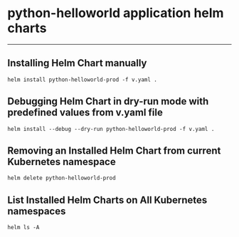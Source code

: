 # python-helloworld application helm charts
---

## Installing Helm Chart manually
```
helm install python-helloworld-prod -f v.yaml .
```

## Debugging Helm Chart in dry-run mode with predefined values from v.yaml file
```
helm install --debug --dry-run python-helloworld-prod -f v.yaml .
````

## Removing an Installed Helm Chart from current Kubernetes namespace
```
helm delete python-helloworld-prod
````

## List Installed Helm Charts on All Kubernetes namespaces
```
helm ls -A
```

